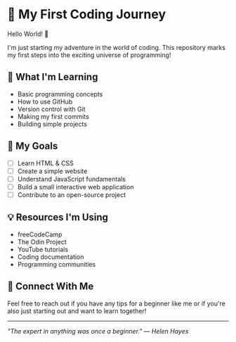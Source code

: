 # 🚀 My First Coding Journey

Hello World! 👋

I'm just starting my adventure in the world of coding. This repository marks my first steps into the exciting universe of programming!

## 🌱 What I'm Learning

- Basic programming concepts
- How to use GitHub
- Version control with Git
- Making my first commits
- Building simple projects

## 📝 My Goals

- [ ] Learn HTML & CSS
- [ ] Create a simple website
- [ ] Understand JavaScript fundamentals
- [ ] Build a small interactive web application
- [ ] Contribute to an open-source project

## 💡 Resources I'm Using

- freeCodeCamp
- The Odin Project
- YouTube tutorials
- Coding documentation
- Programming communities

## 🤝 Connect With Me

Feel free to reach out if you have any tips for a beginner like me or if you're also just starting out and want to learn together!

---

*"The expert in anything was once a beginner." — Helen Hayes*